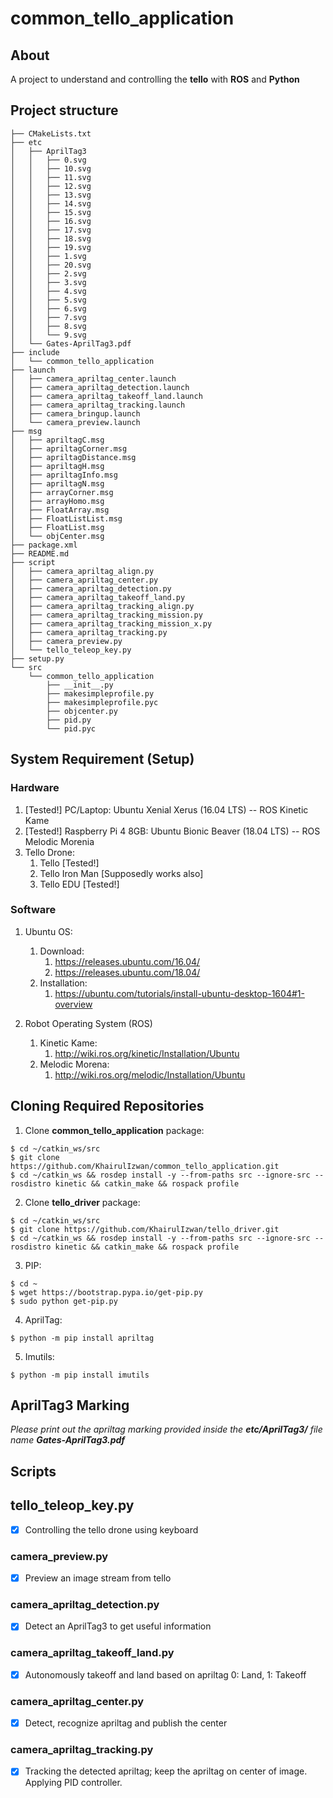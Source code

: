 # common_tello_application

## About
A project to understand and controlling the **tello** with **ROS** and **Python**

## Project structure
```
├── CMakeLists.txt
├── etc
│   ├── AprilTag3
│   │   ├── 0.svg
│   │   ├── 10.svg
│   │   ├── 11.svg
│   │   ├── 12.svg
│   │   ├── 13.svg
│   │   ├── 14.svg
│   │   ├── 15.svg
│   │   ├── 16.svg
│   │   ├── 17.svg
│   │   ├── 18.svg
│   │   ├── 19.svg
│   │   ├── 1.svg
│   │   ├── 20.svg
│   │   ├── 2.svg
│   │   ├── 3.svg
│   │   ├── 4.svg
│   │   ├── 5.svg
│   │   ├── 6.svg
│   │   ├── 7.svg
│   │   ├── 8.svg
│   │   └── 9.svg
│   └── Gates-AprilTag3.pdf
├── include
│   └── common_tello_application
├── launch
│   ├── camera_apriltag_center.launch
│   ├── camera_apriltag_detection.launch
│   ├── camera_apriltag_takeoff_land.launch
│   ├── camera_apriltag_tracking.launch
│   ├── camera_bringup.launch
│   └── camera_preview.launch
├── msg
│   ├── apriltagC.msg
│   ├── apriltagCorner.msg
│   ├── apriltagDistance.msg
│   ├── apriltagH.msg
│   ├── apriltagInfo.msg
│   ├── apriltagN.msg
│   ├── arrayCorner.msg
│   ├── arrayHomo.msg
│   ├── FloatArray.msg
│   ├── FloatListList.msg
│   ├── FloatList.msg
│   └── objCenter.msg
├── package.xml
├── README.md
├── script
│   ├── camera_apriltag_align.py
│   ├── camera_apriltag_center.py
│   ├── camera_apriltag_detection.py
│   ├── camera_apriltag_takeoff_land.py
│   ├── camera_apriltag_tracking_align.py
│   ├── camera_apriltag_tracking_mission.py
│   ├── camera_apriltag_tracking_mission_x.py
│   ├── camera_apriltag_tracking.py
│   ├── camera_preview.py
│   └── tello_teleop_key.py
├── setup.py
└── src
    └── common_tello_application
        ├── __init__.py
        ├── makesimpleprofile.py
        ├── makesimpleprofile.pyc
        ├── objcenter.py
        ├── pid.py
        └── pid.pyc
```

## System Requirement (Setup)
### Hardware
1. [Tested!] PC/Laptop: Ubuntu Xenial Xerus (16.04 LTS) -- ROS Kinetic Kame
2. [Tested!] Raspberry Pi 4 8GB: Ubuntu Bionic Beaver (18.04 LTS) -- ROS Melodic Morenia
3. Tello Drone:
	1. Tello [Tested!] 
	2. Tello Iron Man [Supposedly works also] 
	3. Tello EDU [Tested!] 
	
### Software
1. Ubuntu OS:
	1. Download: 
		1. https://releases.ubuntu.com/16.04/
		2. https://releases.ubuntu.com/18.04/
	2. Installation: 
		1. https://ubuntu.com/tutorials/install-ubuntu-desktop-1604#1-overview
		
2. Robot Operating System (ROS)
	1. Kinetic Kame:
		1. http://wiki.ros.org/kinetic/Installation/Ubuntu
	2. Melodic Morena:
		1. http://wiki.ros.org/melodic/Installation/Ubuntu
		
## Cloning Required Repositories

1. Clone **common_tello_application** package:
```
$ cd ~/catkin_ws/src
$ git clone https://github.com/KhairulIzwan/common_tello_application.git
$ cd ~/catkin_ws && rosdep install -y --from-paths src --ignore-src --rosdistro kinetic && catkin_make && rospack profile
```
2. Clone **tello_driver** package:
```
$ cd ~/catkin_ws/src
$ git clone https://github.com/KhairulIzwan/tello_driver.git
$ cd ~/catkin_ws && rosdep install -y --from-paths src --ignore-src --rosdistro kinetic && catkin_make && rospack profile
```
3. PIP:
```
$ cd ~
$ wget https://bootstrap.pypa.io/get-pip.py
$ sudo python get-pip.py
```
4. AprilTag:
```
$ python -m pip install apriltag
```
5. Imutils:
```
$ python -m pip install imutils
```
<!--# Important!-->
<!--**Tello Driver**-->
<!--1. Open tello_node.launch: rosed tello_driver tello_node.launch-->
<!--2. Edit this line:-->
<!--```-->
<!--<node	pkg="image_transport" -->
<!--	name="image_compressed" -->
<!--	type="republish" -->
<!--	args="h264 in:=image_raw compressed out:=image_raw" />-->
<!--```-->

## AprilTag3 Marking
_Please print out the apriltag marking provided inside the **etc/AprilTag3/** file name **Gates-AprilTag3.pdf**_

## Scripts
## tello_teleop_key.py
- [x] Controlling the tello drone using keyboard

<!--```-->
<!--Control Your Tello Drone!-->
<!------------------------------->
<!--Moving around:-->
<!--		w					i-->
<!--	a	s	d			j	k	l-->

<!--w/s : increase/decrease linear (y) velocity-->
<!--a/d : increase/decrease linear (x) velocity-->
<!--i/k : increase/decrease linear (z) velocity-->
<!--a/d : increase/decrease angular velocity-->

<!--v : takeoff-->
<!--b : land-->
<!--space key : force stop-->

<!--CTRL-C to quit-->
<!--```-->

<!--1. roslaunch tello_driver tello_node.launch-->

<!-- ```-->
<!--Node [/tello/tello_driver_node]-->
<!--Publications: -->
<!-- * /rosout [rosgraph_msgs/Log]-->
<!-- * /tello/camera/camera_info [sensor_msgs/CameraInfo]-->
<!-- * /tello/image_raw/h264 [sensor_msgs/CompressedImage]-->
<!-- * /tello/imu [sensor_msgs/Imu]-->
<!-- * /tello/odom [nav_msgs/Odometry]-->
<!-- * /tello/status [tello_driver/TelloStatus]-->
<!-- * /tello/tello_driver_node/parameter_descriptions [dynamic_reconfigure/ConfigDescription]-->
<!-- * /tello/tello_driver_node/parameter_updates [dynamic_reconfigure/Config]-->

<!--Subscriptions: -->
<!-- * /tello/cmd_vel [geometry_msgs/Twist]-->
<!-- * /tello/emergency [unknown type]-->
<!-- * /tello/fast_mode [unknown type]-->
<!-- * /tello/flattrim [unknown type]-->
<!-- * /tello/flip [unknown type]-->
<!-- * /tello/land [std_msgs/Empty]-->
<!-- * /tello/manual_takeoff [unknown type]-->
<!-- * /tello/palm_land [unknown type]-->
<!-- * /tello/takeoff [std_msgs/Empty]-->
<!-- * /tello/throw_takeoff [unknown type]-->
<!-- * /tello/video_mode [unknown type]-->

<!--Services: -->
<!-- * /tello/tello_driver_node/get_loggers-->
<!-- * /tello/tello_driver_node/set_logger_level-->
<!-- * /tello/tello_driver_node/set_parameters-->
<!-- ```-->

<!--contacting node http://192.168.10.4:44357/ ...-->
<!--Pid: 22495-->
<!--Connections:-->
<!-- * topic: /tello/image_raw/h264-->
<!--    * to: /tello/image_compressed-->
<!--    * direction: outbound-->
<!--    * transport: TCPROS-->
<!-- * topic: /rosout-->
<!--    * to: /rosout-->
<!--    * direction: outbound-->
<!--    * transport: TCPROS-->
<!-- * topic: /tello/land-->
<!--    * to: /tello_teleop (http://192.168.10.4:46683/)-->
<!--    * direction: inbound-->
<!--    * transport: TCPROS-->
<!-- * topic: /tello/takeoff-->
<!--    * to: /tello_teleop (http://192.168.10.4:46683/)-->
<!--    * direction: inbound-->
<!--    * transport: TCPROS-->
<!-- * topic: /tello/cmd_vel-->
<!--    * to: /tello_teleop (http://192.168.10.4:46683/)-->
<!--    * direction: inbound-->
<!--    * transport: TCPROS-->
<!-- -->
<!--2. rosrun common_tello_application tello_teleop_key.py-->

<!--```-->
<!--Node [/tello_teleop]-->
<!--Publications: -->
<!-- * /rosout [rosgraph_msgs/Log]-->
<!-- * /tello/cmd_vel [geometry_msgs/Twist]-->
<!-- * /tello/land [std_msgs/Empty]-->
<!-- * /tello/takeoff [std_msgs/Empty]-->

<!--Subscriptions: None-->

<!--Services: -->
<!-- * /tello_teleop/get_loggers-->
<!-- * /tello_teleop/set_logger_level-->
<!--```-->

<!--contacting node http://192.168.10.4:46683/ ...-->
<!--Pid: 22639-->
<!--Connections:-->
<!-- * topic: /tello/land-->
<!--    * to: /tello/tello_driver_node-->
<!--    * direction: outbound-->
<!--    * transport: TCPROS-->
<!-- * topic: /rosout-->
<!--    * to: /rosout-->
<!--    * direction: outbound-->
<!--    * transport: TCPROS-->
<!-- * topic: /tello/takeoff-->
<!--    * to: /tello/tello_driver_node-->
<!--    * direction: outbound-->
<!--    * transport: TCPROS-->
<!-- * topic: /tello/cmd_vel-->
<!--    * to: /tello/tello_driver_node-->
<!--    * direction: outbound-->
<!--    * transport: TCPROS-->

### camera_preview.py
- [x] Preview an image stream from tello

<!--1. roslaunch tello_driver tello_node.launch-->

<!-- ```-->
<!--Node [/tello/tello_driver_node]-->
<!--Publications: -->
<!-- * /rosout [rosgraph_msgs/Log]-->
<!-- * /tello/camera/camera_info [sensor_msgs/CameraInfo]-->
<!-- * /tello/image_raw/h264 [sensor_msgs/CompressedImage]-->
<!-- * /tello/imu [sensor_msgs/Imu]-->
<!-- * /tello/odom [nav_msgs/Odometry]-->
<!-- * /tello/status [tello_driver/TelloStatus]-->
<!-- * /tello/tello_driver_node/parameter_descriptions [dynamic_reconfigure/ConfigDescription]-->
<!-- * /tello/tello_driver_node/parameter_updates [dynamic_reconfigure/Config]-->

<!--Subscriptions: -->
<!-- * /tello/cmd_vel [geometry_msgs/Twist]-->
<!-- * /tello/emergency [unknown type]-->
<!-- * /tello/fast_mode [unknown type]-->
<!-- * /tello/flattrim [unknown type]-->
<!-- * /tello/flip [unknown type]-->
<!-- * /tello/land [std_msgs/Empty]-->
<!-- * /tello/manual_takeoff [unknown type]-->
<!-- * /tello/palm_land [unknown type]-->
<!-- * /tello/takeoff [std_msgs/Empty]-->
<!-- * /tello/throw_takeoff [unknown type]-->
<!-- * /tello/video_mode [unknown type]-->

<!--Services: -->
<!-- * /tello/tello_driver_node/get_loggers-->
<!-- * /tello/tello_driver_node/set_logger_level-->
<!-- * /tello/tello_driver_node/set_parameters-->
<!-- ```-->

<!--contacting node http://192.168.10.4:44357/ ...-->
<!--Pid: 22495-->
<!--Connections:-->
<!-- * topic: /tello/image_raw/h264-->
<!--    * to: /tello/image_compressed-->
<!--    * direction: outbound-->
<!--    * transport: TCPROS-->
<!-- * topic: /rosout-->
<!--    * to: /rosout-->
<!--    * direction: outbound-->
<!--    * transport: TCPROS-->
<!-- * topic: /tello/land-->
<!--    * to: /tello_teleop (http://192.168.10.4:46683/)-->
<!--    * direction: inbound-->
<!--    * transport: TCPROS-->
<!-- * topic: /tello/takeoff-->
<!--    * to: /tello_teleop (http://192.168.10.4:46683/)-->
<!--    * direction: inbound-->
<!--    * transport: TCPROS-->
<!-- * topic: /tello/cmd_vel-->
<!--    * to: /tello_teleop (http://192.168.10.4:46683/)-->
<!--    * direction: inbound-->
<!--    * transport: TCPROS-->

<!--2. rosrun common_tello_application camera_preview.py-->

<!--```-->
<!--Node [/camera_preview]-->
<!--Publications: -->
<!-- * /rosout [rosgraph_msgs/Log]-->

<!--Subscriptions: -->
<!-- * /tello/image_raw/compressed [sensor_msgs/CompressedImage]-->
<!-- * /tello/imu [sensor_msgs/Imu]-->
<!-- * /tello/odom [nav_msgs/Odometry]-->
<!-- * /tello/status [tello_driver/TelloStatus]-->

<!--Services: -->
<!-- * /camera_preview/get_loggers-->
<!-- * /camera_preview/set_logger_level-->
<!--```-->

<!--contacting node http://192.168.10.4:41771/ ...-->
<!--Pid: 22984-->
<!--Connections:-->
<!-- * topic: /rosout-->
<!--    * to: /rosout-->
<!--    * direction: outbound-->
<!--    * transport: TCPROS-->
<!-- * topic: /tello/odom-->
<!--    * to: /tello/tello_driver_node (http://192.168.10.4:44357/)-->
<!--    * direction: inbound-->
<!--    * transport: TCPROS-->
<!-- * topic: /tello/status-->
<!--    * to: /tello/tello_driver_node (http://192.168.10.4:44357/)-->
<!--    * direction: inbound-->
<!--    * transport: TCPROS-->
<!-- * topic: /tello/imu-->
<!--    * to: /tello/tello_driver_node (http://192.168.10.4:44357/)-->
<!--    * direction: inbound-->
<!--    * transport: TCPROS-->
<!-- * topic: /tello/image_raw/compressed-->
<!--    * to: /tello/image_compressed (http://192.168.10.4:39501/)-->
<!--    * direction: inbound-->
<!--    * transport: TCPROS-->

### camera_apriltag_detection.py
- [x] Detect an AprilTag3 to get useful information

<!--1. roslaunch tello_driver tello_node.launch-->

<!-- ```-->
<!--Node [/tello/tello_driver_node]-->
<!--Publications: -->
<!-- * /rosout [rosgraph_msgs/Log]-->
<!-- * /tello/camera/camera_info [sensor_msgs/CameraInfo]-->
<!-- * /tello/image_raw/h264 [sensor_msgs/CompressedImage]-->
<!-- * /tello/imu [sensor_msgs/Imu]-->
<!-- * /tello/odom [nav_msgs/Odometry]-->
<!-- * /tello/status [tello_driver/TelloStatus]-->
<!-- * /tello/tello_driver_node/parameter_descriptions [dynamic_reconfigure/ConfigDescription]-->
<!-- * /tello/tello_driver_node/parameter_updates [dynamic_reconfigure/Config]-->

<!--Subscriptions: -->
<!-- * /tello/cmd_vel [geometry_msgs/Twist]-->
<!-- * /tello/emergency [unknown type]-->
<!-- * /tello/fast_mode [unknown type]-->
<!-- * /tello/flattrim [unknown type]-->
<!-- * /tello/flip [unknown type]-->
<!-- * /tello/land [std_msgs/Empty]-->
<!-- * /tello/manual_takeoff [unknown type]-->
<!-- * /tello/palm_land [unknown type]-->
<!-- * /tello/takeoff [std_msgs/Empty]-->
<!-- * /tello/throw_takeoff [unknown type]-->
<!-- * /tello/video_mode [unknown type]-->

<!--Services: -->
<!-- * /tello/tello_driver_node/get_loggers-->
<!-- * /tello/tello_driver_node/set_logger_level-->
<!-- * /tello/tello_driver_node/set_parameters-->
<!-- ```-->

<!--contacting node http://192.168.10.4:44357/ ...-->
<!--Pid: 22495-->
<!--Connections:-->
<!-- * topic: /tello/image_raw/h264-->
<!--    * to: /tello/image_compressed-->
<!--    * direction: outbound-->
<!--    * transport: TCPROS-->
<!-- * topic: /rosout-->
<!--    * to: /rosout-->
<!--    * direction: outbound-->
<!--    * transport: TCPROS-->
<!-- * topic: /tello/land-->
<!--    * to: /tello_teleop (http://192.168.10.4:46683/)-->
<!--    * direction: inbound-->
<!--    * transport: TCPROS-->
<!-- * topic: /tello/takeoff-->
<!--    * to: /tello_teleop (http://192.168.10.4:46683/)-->
<!--    * direction: inbound-->
<!--    * transport: TCPROS-->
<!-- * topic: /tello/cmd_vel-->
<!--    * to: /tello_teleop (http://192.168.10.4:46683/)-->
<!--    * direction: inbound-->
<!--    * transport: TCPROS-->

<!--2. rosrun common_tello_application camera_apriltag_detection.py-->

<!--```-->
<!--Node [/camera_apriltag_detection]-->
<!--Publications: -->
<!-- * /isApriltag [std_msgs/Bool]-->
<!-- * /isApriltag/Center/X [common_tello_application/apriltagC]-->
<!-- * /isApriltag/Center/Y [common_tello_application/apriltagC]-->
<!-- * /isApriltag/Corner/X1 [common_tello_application/apriltagCorner]-->
<!-- * /isApriltag/Corner/X2 [common_tello_application/apriltagCorner]-->
<!-- * /isApriltag/Corner/X3 [common_tello_application/apriltagCorner]-->
<!-- * /isApriltag/Corner/X4 [common_tello_application/apriltagCorner]-->
<!-- * /isApriltag/Corner/Y1 [common_tello_application/apriltagCorner]-->
<!-- * /isApriltag/Corner/Y2 [common_tello_application/apriltagCorner]-->
<!-- * /isApriltag/Corner/Y3 [common_tello_application/apriltagCorner]-->
<!-- * /isApriltag/Corner/Y4 [common_tello_application/apriltagCorner]-->
<!-- * /isApriltag/Homography/H00 [common_tello_application/apriltagH]-->
<!-- * /isApriltag/Homography/H01 [common_tello_application/apriltagH]-->
<!-- * /isApriltag/Homography/H02 [common_tello_application/apriltagH]-->
<!-- * /isApriltag/Homography/H10 [common_tello_application/apriltagH]-->
<!-- * /isApriltag/Homography/H11 [common_tello_application/apriltagH]-->
<!-- * /isApriltag/Homography/H12 [common_tello_application/apriltagH]-->
<!-- * /isApriltag/Homography/H20 [common_tello_application/apriltagH]-->
<!-- * /isApriltag/Homography/H21 [common_tello_application/apriltagH]-->
<!-- * /isApriltag/Homography/H22 [common_tello_application/apriltagH]-->
<!-- * /isApriltag/N [common_tello_application/apriltagN]-->
<!-- * /rosout [rosgraph_msgs/Log]-->

<!--Subscriptions: -->
<!-- * /isApriltag/Corner/Distance [unknown type]-->
<!-- * /tello/image_raw/compressed [sensor_msgs/CompressedImage]-->
<!-- * /tello/imu [sensor_msgs/Imu]-->
<!-- * /tello/odom [nav_msgs/Odometry]-->
<!-- * /tello/status [tello_driver/TelloStatus]-->

<!--Services: -->
<!-- * /camera_apriltag_detection/get_loggers-->
<!-- * /camera_apriltag_detection/set_logger_level-->
<!-- ```-->

<!--contacting node http://192.168.10.4:35753/ ...-->
<!--Pid: 5749-->
<!--Connections:-->
<!-- * topic: /rosout-->
<!--    * to: /rosout-->
<!--    * direction: outbound-->
<!--    * transport: TCPROS-->
<!-- * topic: /tello/odom-->
<!--    * to: /tello/tello_driver_node (http://192.168.10.4:32969/)-->
<!--    * direction: inbound-->
<!--    * transport: TCPROS-->
<!-- * topic: /tello/status-->
<!--    * to: /tello/tello_driver_node (http://192.168.10.4:32969/)-->
<!--    * direction: inbound-->
<!--    * transport: TCPROS-->
<!-- * topic: /tello/imu-->
<!--    * to: /tello/tello_driver_node (http://192.168.10.4:32969/)-->
<!--    * direction: inbound-->
<!--    * transport: TCPROS-->
<!-- * topic: /tello/image_raw/compressed-->
<!--    * to: /tello/image_compressed (http://192.168.10.4:35055/)-->
<!--    * direction: inbound-->
<!--    * transport: TCPROS-->

### camera_apriltag_takeoff_land.py
- [x] Autonomously takeoff and land based on apriltag 0: Land, 1: Takeoff

<!--1. roslaunch tello_driver tello_node.launch-->

<!-- ```-->
<!--Node [/tello/tello_driver_node]-->
<!--Publications: -->
<!-- * /rosout [rosgraph_msgs/Log]-->
<!-- * /tello/camera/camera_info [sensor_msgs/CameraInfo]-->
<!-- * /tello/image_raw/h264 [sensor_msgs/CompressedImage]-->
<!-- * /tello/imu [sensor_msgs/Imu]-->
<!-- * /tello/odom [nav_msgs/Odometry]-->
<!-- * /tello/status [tello_driver/TelloStatus]-->
<!-- * /tello/tello_driver_node/parameter_descriptions [dynamic_reconfigure/ConfigDescription]-->
<!-- * /tello/tello_driver_node/parameter_updates [dynamic_reconfigure/Config]-->

<!--Subscriptions: -->
<!-- * /tello/cmd_vel [geometry_msgs/Twist]-->
<!-- * /tello/emergency [unknown type]-->
<!-- * /tello/fast_mode [unknown type]-->
<!-- * /tello/flattrim [unknown type]-->
<!-- * /tello/flip [unknown type]-->
<!-- * /tello/land [std_msgs/Empty]-->
<!-- * /tello/manual_takeoff [unknown type]-->
<!-- * /tello/palm_land [unknown type]-->
<!-- * /tello/takeoff [std_msgs/Empty]-->
<!-- * /tello/throw_takeoff [unknown type]-->
<!-- * /tello/video_mode [unknown type]-->

<!--Services: -->
<!-- * /tello/tello_driver_node/get_loggers-->
<!-- * /tello/tello_driver_node/set_logger_level-->
<!-- * /tello/tello_driver_node/set_parameters-->
<!-- ```-->

<!--contacting node http://192.168.10.4:44357/ ...-->
<!--Pid: 22495-->
<!--Connections:-->
<!-- * topic: /tello/image_raw/h264-->
<!--    * to: /tello/image_compressed-->
<!--    * direction: outbound-->
<!--    * transport: TCPROS-->
<!-- * topic: /rosout-->
<!--    * to: /rosout-->
<!--    * direction: outbound-->
<!--    * transport: TCPROS-->
<!-- * topic: /tello/land-->
<!--    * to: /tello_teleop (http://192.168.10.4:46683/)-->
<!--    * direction: inbound-->
<!--    * transport: TCPROS-->
<!-- * topic: /tello/takeoff-->
<!--    * to: /tello_teleop (http://192.168.10.4:46683/)-->
<!--    * direction: inbound-->
<!--    * transport: TCPROS-->
<!-- * topic: /tello/cmd_vel-->
<!--    * to: /tello_teleop (http://192.168.10.4:46683/)-->
<!--    * direction: inbound-->
<!--    * transport: TCPROS-->
 
<!--2. rosrun common_tello_application camera_apriltag_takeoff_land.py-->

<!--```-->
<!--Node [/camera_apriltag_takeoff_land]-->
<!--Publications: -->
<!-- * /rosout [rosgraph_msgs/Log]-->
<!-- * /tello/land [std_msgs/Empty]-->
<!-- * /tello/takeoff [std_msgs/Empty]-->

<!--Subscriptions: -->
<!-- * /isApriltag [std_msgs/Bool]-->
<!-- * /isApriltag/N [common_tello_application/apriltagN]-->
<!-- * /tello/imu [sensor_msgs/Imu]-->
<!-- * /tello/odom [nav_msgs/Odometry]-->
<!-- * /tello/status [tello_driver/TelloStatus]-->

<!--Services: -->
<!-- * /camera_apriltag_takeoff_land/get_loggers-->
<!-- * /camera_apriltag_takeoff_land/set_logger_level-->
<!--```-->

<!--contacting node http://192.168.10.4:34283/ ...-->
<!--Pid: 3465-->
<!--Connections:-->
<!-- * topic: /tello/land-->
<!--    * to: /tello/tello_driver_node-->
<!--    * direction: outbound-->
<!--    * transport: TCPROS-->
<!-- * topic: /rosout-->
<!--    * to: /rosout-->
<!--    * direction: outbound-->
<!--    * transport: TCPROS-->
<!-- * topic: /tello/takeoff-->
<!--    * to: /tello/tello_driver_node-->
<!--    * direction: outbound-->
<!--    * transport: TCPROS-->
<!-- * topic: /tello/odom-->
<!--    * to: /tello/tello_driver_node (http://192.168.10.4:33715/)-->
<!--    * direction: inbound-->
<!--    * transport: TCPROS-->
<!-- * topic: /tello/status-->
<!--    * to: /tello/tello_driver_node (http://192.168.10.4:33715/)-->
<!--    * direction: inbound-->
<!--    * transport: TCPROS-->
<!-- * topic: /isApriltag-->
<!--    * to: /camera_apriltag_detection (http://192.168.10.4:38191/)-->
<!--    * direction: inbound-->
<!--    * transport: TCPROS-->
<!-- * topic: /isApriltag/N-->
<!--    * to: /camera_apriltag_detection (http://192.168.10.4:38191/)-->
<!--    * direction: inbound-->
<!--    * transport: TCPROS-->
<!-- * topic: /tello/imu-->
<!--    * to: /tello/tello_driver_node (http://192.168.10.4:33715/)-->
<!--    * direction: inbound-->
<!--    * transport: TCPROS-->

### camera_apriltag_center.py
- [x] Detect, recognize apriltag and publish the center

<!--1. roslaunch tello_driver tello_node.launch-->

<!-- ```-->
<!--Node [/tello/tello_driver_node]-->
<!--Publications: -->
<!-- * /rosout [rosgraph_msgs/Log]-->
<!-- * /tello/camera/camera_info [sensor_msgs/CameraInfo]-->
<!-- * /tello/image_raw/h264 [sensor_msgs/CompressedImage]-->
<!-- * /tello/imu [sensor_msgs/Imu]-->
<!-- * /tello/odom [nav_msgs/Odometry]-->
<!-- * /tello/status [tello_driver/TelloStatus]-->
<!-- * /tello/tello_driver_node/parameter_descriptions [dynamic_reconfigure/ConfigDescription]-->
<!-- * /tello/tello_driver_node/parameter_updates [dynamic_reconfigure/Config]-->

<!--Subscriptions: -->
<!-- * /tello/cmd_vel [geometry_msgs/Twist]-->
<!-- * /tello/emergency [unknown type]-->
<!-- * /tello/fast_mode [unknown type]-->
<!-- * /tello/flattrim [unknown type]-->
<!-- * /tello/flip [unknown type]-->
<!-- * /tello/land [std_msgs/Empty]-->
<!-- * /tello/manual_takeoff [unknown type]-->
<!-- * /tello/palm_land [unknown type]-->
<!-- * /tello/takeoff [std_msgs/Empty]-->
<!-- * /tello/throw_takeoff [unknown type]-->
<!-- * /tello/video_mode [unknown type]-->

<!--Services: -->
<!-- * /tello/tello_driver_node/get_loggers-->
<!-- * /tello/tello_driver_node/set_logger_level-->
<!-- * /tello/tello_driver_node/set_parameters-->


<!--contacting node http://192.168.10.4:44357/ ...-->
<!--Pid: 22495-->
<!--Connections:-->
<!-- * topic: /tello/image_raw/h264-->
<!--    * to: /tello/image_compressed-->
<!--    * direction: outbound-->
<!--    * transport: TCPROS-->
<!-- * topic: /rosout-->
<!--    * to: /rosout-->
<!--    * direction: outbound-->
<!--    * transport: TCPROS-->
<!-- * topic: /tello/land-->
<!--    * to: /tello_teleop (http://192.168.10.4:46683/)-->
<!--    * direction: inbound-->
<!--    * transport: TCPROS-->
<!-- * topic: /tello/takeoff-->
<!--    * to: /tello_teleop (http://192.168.10.4:46683/)-->
<!--    * direction: inbound-->
<!--    * transport: TCPROS-->
<!-- * topic: /tello/cmd_vel-->
<!--    * to: /tello_teleop (http://192.168.10.4:46683/)-->
<!--    * direction: inbound-->
<!--    * transport: TCPROS-->
<!-- ```-->
<!-- -->
<!--2. rosrun common_tello_application camera_apriltag_center.py-->

<!--```-->
<!--Node [/camera_apriltag_center]-->
<!--Publications: -->
<!-- * /isApriltag/objCoord [common_tello_application/objCenter]-->
<!-- * /rosout [rosgraph_msgs/Log]-->

<!--Subscriptions: -->
<!-- * /isApriltag [std_msgs/Bool]-->
<!-- * /isApriltag/Center/X [common_tello_application/apriltagC]-->
<!-- * /isApriltag/Center/Y [common_tello_application/apriltagC]-->
<!-- * /isApriltag/N [common_tello_application/apriltagN]-->
<!-- * /tello/camera/camera_info [sensor_msgs/CameraInfo]-->
<!-- * /tello/imu [sensor_msgs/Imu]-->
<!-- * /tello/odom [nav_msgs/Odometry]-->
<!-- * /tello/status [tello_driver/TelloStatus]-->

<!--Services: -->
<!-- * /camera_apriltag_center/get_loggers-->
<!-- * /camera_apriltag_center/set_logger_level-->


<!--contacting node http://192.168.10.4:39107/ ...-->
<!--Pid: 8126-->
<!--Connections:-->
<!-- * topic: /rosout-->
<!--    * to: /rosout-->
<!--    * direction: outbound-->
<!--    * transport: TCPROS-->
<!-- * topic: /tello/odom-->
<!--    * to: /tello/tello_driver_node (http://192.168.10.4:36965/)-->
<!--    * direction: inbound-->
<!--    * transport: TCPROS-->
<!-- * topic: /isApriltag-->
<!--    * to: /camera_apriltag_detection (http://192.168.10.4:46621/)-->
<!--    * direction: inbound-->
<!--    * transport: TCPROS-->
<!-- * topic: /isApriltag/N-->
<!--    * to: /camera_apriltag_detection (http://192.168.10.4:46621/)-->
<!--    * direction: inbound-->
<!--    * transport: TCPROS-->
<!-- * topic: /tello/imu-->
<!--    * to: /tello/tello_driver_node (http://192.168.10.4:36965/)-->
<!--    * direction: inbound-->
<!--    * transport: TCPROS-->
<!-- * topic: /isApriltag/Center/X-->
<!--    * to: /camera_apriltag_detection (http://192.168.10.4:46621/)-->
<!--    * direction: inbound-->
<!--    * transport: TCPROS-->
<!-- * topic: /isApriltag/Center/Y-->
<!--    * to: /camera_apriltag_detection (http://192.168.10.4:46621/)-->
<!--    * direction: inbound-->
<!--    * transport: TCPROS-->
<!-- * topic: /tello/status-->
<!--    * to: /tello/tello_driver_node (http://192.168.10.4:36965/)-->
<!--    * direction: inbound-->
<!--    * transport: TCPROS-->
<!-- * topic: /tello/camera/camera_info-->
<!--    * to: /tello/tello_driver_node (http://192.168.10.4:36965/)-->
<!--    * direction: inbound-->
<!--    * transport: TCPROS-->
<!--```-->

### camera_apriltag_tracking.py
- [x] Tracking the detected apriltag; keep the apriltag on center of image. Applying PID controller.

<!--1. roslaunch tello_driver tello_node.launch-->

<!-- ```-->
<!--Node [/tello/tello_driver_node]-->
<!--Publications: -->
<!-- * /rosout [rosgraph_msgs/Log]-->
<!-- * /tello/camera/camera_info [sensor_msgs/CameraInfo]-->
<!-- * /tello/image_raw/h264 [sensor_msgs/CompressedImage]-->
<!-- * /tello/imu [sensor_msgs/Imu]-->
<!-- * /tello/odom [nav_msgs/Odometry]-->
<!-- * /tello/status [tello_driver/TelloStatus]-->
<!-- * /tello/tello_driver_node/parameter_descriptions [dynamic_reconfigure/ConfigDescription]-->
<!-- * /tello/tello_driver_node/parameter_updates [dynamic_reconfigure/Config]-->

<!--Subscriptions: -->
<!-- * /tello/cmd_vel [geometry_msgs/Twist]-->
<!-- * /tello/emergency [unknown type]-->
<!-- * /tello/fast_mode [unknown type]-->
<!-- * /tello/flattrim [unknown type]-->
<!-- * /tello/flip [unknown type]-->
<!-- * /tello/land [std_msgs/Empty]-->
<!-- * /tello/manual_takeoff [unknown type]-->
<!-- * /tello/palm_land [unknown type]-->
<!-- * /tello/takeoff [std_msgs/Empty]-->
<!-- * /tello/throw_takeoff [unknown type]-->
<!-- * /tello/video_mode [unknown type]-->

<!--Services: -->
<!-- * /tello/tello_driver_node/get_loggers-->
<!-- * /tello/tello_driver_node/set_logger_level-->
<!-- * /tello/tello_driver_node/set_parameters-->


<!--contacting node http://192.168.10.4:44357/ ...-->
<!--Pid: 22495-->
<!--Connections:-->
<!-- * topic: /tello/image_raw/h264-->
<!--    * to: /tello/image_compressed-->
<!--    * direction: outbound-->
<!--    * transport: TCPROS-->
<!-- * topic: /rosout-->
<!--    * to: /rosout-->
<!--    * direction: outbound-->
<!--    * transport: TCPROS-->
<!-- * topic: /tello/land-->
<!--    * to: /tello_teleop (http://192.168.10.4:46683/)-->
<!--    * direction: inbound-->
<!--    * transport: TCPROS-->
<!-- * topic: /tello/takeoff-->
<!--    * to: /tello_teleop (http://192.168.10.4:46683/)-->
<!--    * direction: inbound-->
<!--    * transport: TCPROS-->
<!-- * topic: /tello/cmd_vel-->
<!--    * to: /tello_teleop (http://192.168.10.4:46683/)-->
<!--    * direction: inbound-->
<!--    * transport: TCPROS-->
<!-- ```-->
<!-- -->
<!--2. rosrun common_tello_application camera_apriltag_takeoff_land.py-->

<!--```-->
<!--Node [/camera_apriltag_takeoff_land]-->
<!--Publications: -->
<!-- * /rosout [rosgraph_msgs/Log]-->
<!-- * /tello/land [std_msgs/Empty]-->
<!-- * /tello/takeoff [std_msgs/Empty]-->

<!--Subscriptions: -->
<!-- * /isApriltag [std_msgs/Bool]-->
<!-- * /isApriltag/N [common_tello_application/apriltagN]-->
<!-- * /tello/imu [sensor_msgs/Imu]-->
<!-- * /tello/odom [nav_msgs/Odometry]-->
<!-- * /tello/status [tello_driver/TelloStatus]-->

<!--Services: -->
<!-- * /camera_apriltag_takeoff_land/get_loggers-->
<!-- * /camera_apriltag_takeoff_land/set_logger_level-->


<!--contacting node http://192.168.10.4:34283/ ...-->
<!--Pid: 3465-->
<!--Connections:-->
<!-- * topic: /tello/land-->
<!--    * to: /tello/tello_driver_node-->
<!--    * direction: outbound-->
<!--    * transport: TCPROS-->
<!-- * topic: /rosout-->
<!--    * to: /rosout-->
<!--    * direction: outbound-->
<!--    * transport: TCPROS-->
<!-- * topic: /tello/takeoff-->
<!--    * to: /tello/tello_driver_node-->
<!--    * direction: outbound-->
<!--    * transport: TCPROS-->
<!-- * topic: /tello/odom-->
<!--    * to: /tello/tello_driver_node (http://192.168.10.4:33715/)-->
<!--    * direction: inbound-->
<!--    * transport: TCPROS-->
<!-- * topic: /tello/status-->
<!--    * to: /tello/tello_driver_node (http://192.168.10.4:33715/)-->
<!--    * direction: inbound-->
<!--    * transport: TCPROS-->
<!-- * topic: /isApriltag-->
<!--    * to: /camera_apriltag_detection (http://192.168.10.4:38191/)-->
<!--    * direction: inbound-->
<!--    * transport: TCPROS-->
<!-- * topic: /isApriltag/N-->
<!--    * to: /camera_apriltag_detection (http://192.168.10.4:38191/)-->
<!--    * direction: inbound-->
<!--    * transport: TCPROS-->
<!-- * topic: /tello/imu-->
<!--    * to: /tello/tello_driver_node (http://192.168.10.4:33715/)-->
<!--    * direction: inbound-->
<!--    * transport: TCPROS-->
<!--```-->

<!--3. rosrun common_tello_application camera_apriltag_center.py-->

<!--```-->
<!--Node [/camera_apriltag_center]-->
<!--Publications: -->
<!-- * /isApriltag/objCoord [common_tello_application/objCenter]-->
<!-- * /rosout [rosgraph_msgs/Log]-->

<!--Subscriptions: -->
<!-- * /isApriltag [std_msgs/Bool]-->
<!-- * /isApriltag/Center/X [common_tello_application/apriltagC]-->
<!-- * /isApriltag/Center/Y [common_tello_application/apriltagC]-->
<!-- * /isApriltag/N [common_tello_application/apriltagN]-->
<!-- * /tello/camera/camera_info [sensor_msgs/CameraInfo]-->
<!-- * /tello/imu [sensor_msgs/Imu]-->
<!-- * /tello/odom [nav_msgs/Odometry]-->
<!-- * /tello/status [tello_driver/TelloStatus]-->

<!--Services: -->
<!-- * /camera_apriltag_center/get_loggers-->
<!-- * /camera_apriltag_center/set_logger_level-->


<!--contacting node http://192.168.10.4:39107/ ...-->
<!--Pid: 8126-->
<!--Connections:-->
<!-- * topic: /rosout-->
<!--    * to: /rosout-->
<!--    * direction: outbound-->
<!--    * transport: TCPROS-->
<!-- * topic: /tello/odom-->
<!--    * to: /tello/tello_driver_node (http://192.168.10.4:36965/)-->
<!--    * direction: inbound-->
<!--    * transport: TCPROS-->
<!-- * topic: /isApriltag-->
<!--    * to: /camera_apriltag_detection (http://192.168.10.4:46621/)-->
<!--    * direction: inbound-->
<!--    * transport: TCPROS-->
<!-- * topic: /isApriltag/N-->
<!--    * to: /camera_apriltag_detection (http://192.168.10.4:46621/)-->
<!--    * direction: inbound-->
<!--    * transport: TCPROS-->
<!-- * topic: /tello/imu-->
<!--    * to: /tello/tello_driver_node (http://192.168.10.4:36965/)-->
<!--    * direction: inbound-->
<!--    * transport: TCPROS-->
<!-- * topic: /isApriltag/Center/X-->
<!--    * to: /camera_apriltag_detection (http://192.168.10.4:46621/)-->
<!--    * direction: inbound-->
<!--    * transport: TCPROS-->
<!-- * topic: /isApriltag/Center/Y-->
<!--    * to: /camera_apriltag_detection (http://192.168.10.4:46621/)-->
<!--    * direction: inbound-->
<!--    * transport: TCPROS-->
<!-- * topic: /tello/status-->
<!--    * to: /tello/tello_driver_node (http://192.168.10.4:36965/)-->
<!--    * direction: inbound-->
<!--    * transport: TCPROS-->
<!-- * topic: /tello/camera/camera_info-->
<!--    * to: /tello/tello_driver_node (http://192.168.10.4:36965/)-->
<!--    * direction: inbound-->
<!--    * transport: TCPROS-->
<!--```-->

<!--4. rosrun common_tello_application camera_apriltag_tracking.py-->

<!--```-->
<!--Node [/camera_apriltag_tracking]-->
<!--Publications: -->
<!-- * /rosout [rosgraph_msgs/Log]-->
<!-- * /tello/cmd_vel [geometry_msgs/Twist]-->

<!--Subscriptions: -->
<!-- * /isApriltag [std_msgs/Bool]-->
<!-- * /isApriltag/N [common_tello_application/apriltagN]-->
<!-- * /isApriltag/objCoord [common_tello_application/objCenter]-->
<!-- * /tello/camera/camera_info [sensor_msgs/CameraInfo]-->
<!-- * /tello/imu [sensor_msgs/Imu]-->
<!-- * /tello/odom [nav_msgs/Odometry]-->
<!-- * /tello/status [tello_driver/TelloStatus]-->

<!--Services: -->
<!-- * /camera_apriltag_tracking/get_loggers-->
<!-- * /camera_apriltag_tracking/set_logger_level-->


<!--contacting node http://192.168.10.4:33737/ ...-->
<!--Pid: 16997-->
<!--Connections:-->
<!-- * topic: /rosout-->
<!--    * to: /rosout-->
<!--    * direction: outbound-->
<!--    * transport: TCPROS-->
<!-- * topic: /tello/cmd_vel-->
<!--    * to: /tello/tello_driver_node-->
<!--    * direction: outbound-->
<!--    * transport: TCPROS-->
<!-- * topic: /isApriltag/objCoord-->
<!--    * to: /camera_apriltag_center (http://192.168.10.4:33579/)-->
<!--    * direction: inbound-->
<!--    * transport: TCPROS-->
<!-- * topic: /tello/odom-->
<!--    * to: /tello/tello_driver_node (http://192.168.10.4:33027/)-->
<!--    * direction: inbound-->
<!--    * transport: TCPROS-->
<!-- * topic: /isApriltag-->
<!--    * to: /camera_apriltag_detection (http://192.168.10.4:45625/)-->
<!--    * direction: inbound-->
<!--    * transport: TCPROS-->
<!-- * topic: /tello/imu-->
<!--    * to: /tello/tello_driver_node (http://192.168.10.4:33027/)-->
<!--    * direction: inbound-->
<!--    * transport: TCPROS-->
<!-- * topic: /isApriltag/N-->
<!--    * to: /camera_apriltag_detection (http://192.168.10.4:45625/)-->
<!--    * direction: inbound-->
<!--    * transport: TCPROS-->
<!-- * topic: /tello/status-->
<!--    * to: /tello/tello_driver_node (http://192.168.10.4:33027/)-->
<!--    * direction: inbound-->
<!--    * transport: TCPROS-->
<!-- * topic: /tello/camera/camera_info-->
<!--    * to: /tello/tello_driver_node (http://192.168.10.4:33027/)-->
<!--    * direction: inbound-->
<!--    * transport: TCPROS-->
<!--```-->
